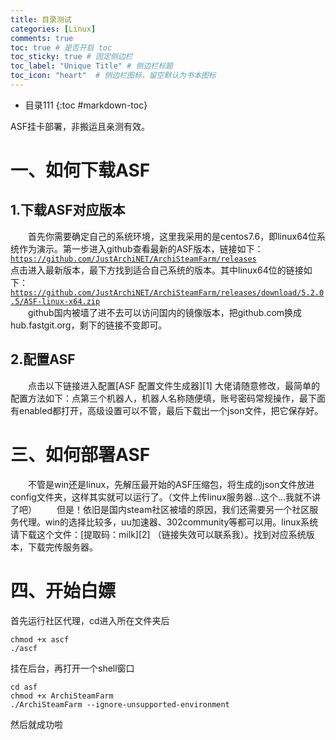 ```yaml
---
title: 目录测试
categories: [Linux]
comments: true
toc: true # 是否开启 toc
toc_sticky: true # 固定侧边栏
toc_label: "Unique Title" # 侧边栏标题
toc_icon: "heart"  # 侧边栏图标，留空默认为书本图标
---
```


* 目录111
{:toc #markdown-toc}	

ASF挂卡部署，非搬运且亲测有效。


<!--more-->
# 一、如何下载ASF #
## 1.下载ASF对应版本 ##
　　首先你需要确定自己的系统环境，这里我采用的是centos7.6，即linux64位系统作为演示。第一步进入github查看最新的ASF版本，链接如下：
[`https://github.com/JustArchiNET/ArchiSteamFarm/releases`](https://github.com/JustArchiNET/ArchiSteamFarm/releases)  
点击进入最新版本，最下方找到适合自己系统的版本。其中linux64位的链接如下：
[`https://github.com/JustArchiNET/ArchiSteamFarm/releases/download/5.2.0.5/ASF-linux-x64.zip`](https://github.com/JustArchiNET/ArchiSteamFarm/releases/download/5.2.0.5/ASF-linux-x64.zip)  
　　github国内被墙了进不去可以访问国内的镜像版本，把github.com换成hub.fastgit.org，剩下的链接不变即可。
## 2.配置ASF ##
　　点击以下链接进入配置[ASF 配置文件生成器][1]
大佬请随意修改，最简单的配置方法如下：点第三个机器人，机器人名称随便填，账号密码常规操作，最下面有enabled都打开，高级设置可以不管，最后下载出一个json文件，把它保存好。
# 三、如何部署ASF #
　　不管是win还是linux，先解压最开始的ASF压缩包，将生成的json文件放进config文件夹，这样其实就可以运行了。（文件上传linux服务器...这个...我就不讲了吧）
　　但是！依旧是国内steam社区被墙的原因，我们还需要另一个社区服务代理。win的选择比较多，uu加速器、302community等都可以用。linux系统请下载这个文件：[提取码：milk][2] （链接失效可以联系我）。找到对应系统版本，下载完传服务器。
# 四、开始白嫖 #
首先运行社区代理，cd进入所在文件夹后
```shell
chmod +x ascf
./ascf
```
挂在后台，再打开一个shell窗口
```shell
cd asf
chmod +x ArchiSteamFarm
./ArchiSteamFarm --ignore-unsupported-environment
```
然后就成功啦
